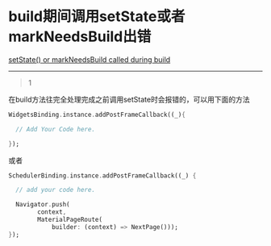 # build期间调用setState或者markNeedsBuild出错
[setState() or markNeedsBuild called during build](https://stackoverflow.com/questions/47592301/setstate-or-markneedsbuild-called-during-build)

___



> 1

在build方法往完全处理完成之前调用setState时会报错的，可以用下面的方法

```dart
WidgetsBinding.instance.addPostFrameCallback((_){

  // Add Your Code here.

});
```

或者

```dart
SchedulerBinding.instance.addPostFrameCallback((_) {

  // add your code here.

  Navigator.push(
        context,
        MaterialPageRoute(
            builder: (context) => NextPage()));
});
```





